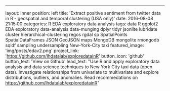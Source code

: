---
layout: inner
position: left
title: 'Extract positive sentiment from twitter data in R - geospatial and temporal clustering (USA only)'
date: 2016-08-08 21:15:00
categories: R EDA exploratory data analysis
tags: data R ggplot2 EDA exploratory data-analysis data-munging dplyr tidyr jsonlite lubridate cluster hierarchical-clustering regos rgdal sp SpatialPoints SpatialDataFrames JSON GeoJSON maps MongoDB mongolite rmongodb sqldf sampling undersampling New-York-City taxi
featured_image: 'img/posts/edav2.png'
project_link: 'https://github.com/lhdatalab/exploredatainR'
button_icon: 'github'
button_text: 'View on Github'
lead_text: "Use R and apply exploratory data analysis and data science techniques to New York City taxi data (open data). Investigate relationships from univariate to multivariate and explore distributions, outliers, and anomalies. Read recommedations on https://github.com/lhdatalab/exploredatainR"


